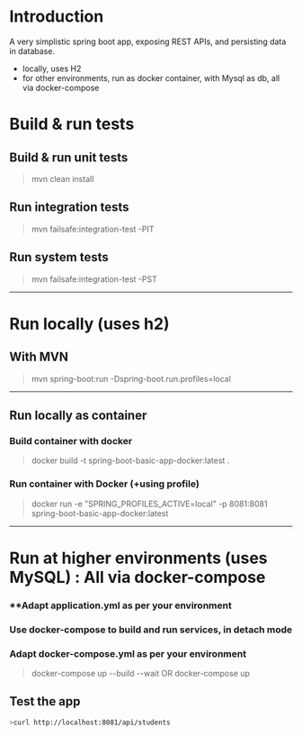 # Introduction
A very simplistic spring boot app, exposing REST APIs, and persisting data in database.
- locally, uses H2
- for other environments, run as docker container, with Mysql as db, all via docker-compose

# Build & run tests

## Build & run unit tests
>mvn clean install

## Run integration tests
>mvn failsafe:integration-test -PIT

## Run system tests
>mvn failsafe:integration-test -PST

---

# Run locally (uses h2)
## With MVN
>mvn spring-boot:run -Dspring-boot.run.profiles=local

---

## Run locally as container
### Build container with docker
>docker build -t spring-boot-basic-app-docker:latest .

### Run container with Docker (+using profile)
>docker run -e "SPRING_PROFILES_ACTIVE=local" -p 8081:8081 spring-boot-basic-app-docker:latest

---


# Run at higher environments (uses MySQL) : All via docker-compose
### **Adapt application.yml as per your environment
### Use docker-compose to build and run services, in detach mode
### Adapt docker-compose.yml as per your environment
>docker-compose up --build --wait
OR
>docker-compose up

## Test the app
```bash
>curl http://localhost:8081/api/students
```
